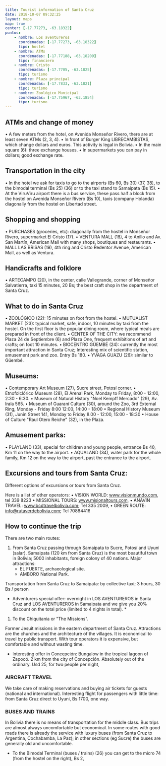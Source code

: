 ```yaml
---
title: Tourist information of Santa Cruz
date: 2018-10-07 09:32:25
layout: maps
map: true
center: [-17.77273, -63.18322]
puntos:
    - nombre: Los aventureros
      coordenadas: [-17.77273, -63.18322]
      tipo: hostel
    - nombre: ATMs
      coordenadas: [-17.77188, -63.18209]
      tipo: financiero
    - nombre: Cristo
      coordenadas: [-17.7705, -63.1825]
      tipo: turismo
    - nombre: Plaza principal
      coordenadas: [-17.7833, -63.1821]
      tipo: turismo
    - nombre: Zoológico Municipal
      coordenadas: [-17.75967, -63.1854]
      tipo: turismo
---
```


## ATMs and change of money

  • A few meters from the hotel, on Avenida Monseñor Rivero, there are at least seven ATMs (2, 3, 4).
  • In front of Burger King LIBRECAMBISTAS, which change dollars and euros. This activity is legal in Bolivia.
  • In the main square (6): three exchange houses.
  • In supermarkets you can pay in dollars; good exchange rate.

 
## Transportation in the city

  • In the hotel we ask for taxis to go to the airports (Bs 60, Bs 30) (37, 38), to the bimodal terminal (Bs 25) (36) or to the taxi stand to Samaipata (Bs 15).
  • At the ViruViru airport there is a bus service, these pass half a block from the hostel on Avenida Monseñor Rivero (Bs 10), taxis (company Holanda) diagonally from the hostel on Libertad street.

## Shopping and shopping

  • PURCHASES (groceries, etc): diagonally from the hostel in Monseñor Rivero, supermarket El Cristo (17).
  • VENTURA MALL (18), 4 to Anillo and Av. San Martín, American Mall with many shops, boutiques and restaurants.
  • MALL LAS BRISAS (19), 4th ring and Cristo Redentor Avenue, American Mall, as well as Ventura.

## Handicrafts and folklore

  • ARTECAMPO (20), in the center, calle Vallegrande, corner of Monseñor Salvatierra, taxi 15 minutes, 20 Bs; the best craft shop in the department of Santa Cruz.


## What to do in Santa Cruz

  • ZOOLÓGICO (22): 15 minutes on foot from the hostel.
  • MUTUALIST MARKET (23): typical market, safe, indoor, 10 minutes by taxi from the hostel. On the first floor is the popular dining room, where typical meals are prepared in front of the client.
  • CENTER OF THE CITY: we recommend Plaza 24 de Septiembre (6) and Plaza One, frequent exhibitions of art and crafts; on foot 10 minutes.
  • BIOCENTRO GÜEMBÉ (24): currently the most important attraction in Santa Cruz; Interesting mix of scientific station, amusement park and zoo. Entry Bs 180.
  • YVAGA GUAZU (26): similar to Güembé.

## Museums:
  • Contemporary Art Museum (27), Sucre street, Potosí corner.
  • Etnofolclórico Museum (28), El Arenal Park, Monday to Friday, 8:00 - 12:00, 2:30 - 6:30.
  • Museum of Natural History "Noel Kempff Mercado" (29), Av. Irala 565.
  • Museum of Guaraní Culture (30), around the Zoo, 3rd External Ring, Monday - Friday 8:00 12:00, 14:00 - 18:00
  • Regional History Museum (31), Junín Street 141, Monday to Friday 8.00 - 12:00, 15:00 - 18:30
  • House of Culture "Raul Otero Reiche" (32), in the Plaza.

## Amusement parks:
  • PLAYLAND (33), special for children and young people, entrance Bs 40, Km 11 on the way to the airport.
  • AQUALAND (34), water park for the whole family, Km 12 on the way to the airport, past the entrance to the airport.

## Excursions and tours from Santa Cruz:
Different options of excursions or tours from Santa Cruz.

Here is a list of other operators:
    • VISION WORLD: www.visionmundo.com, tel 339 8223
    • MISSIONAL TOURS: www.misionaltours.com,
    • ANAVIN TRAVEL: www.bcdtravelbolivia.com; Tel 335 2009,
    • GREEN ROUTE: info@rutaverdebolivia.com; Tel 70884416

## How to continue the trip
There are two main routes:

1. From Santa Cruz passing through Samaipata to Sucre, Potosí and Uyuni (salar).
Samaipata (120 km from Santa Cruz) is the most beautiful town in Bolivia; 5000 inhabitants, foreign colony of 40 nations. Major attractions:
    - EL FUERTE, archaeological site.
    - AMBORO National Park.

Transportation from Santa Cruz to Samaipata: by collective taxi; 3 hours, 30 Bs / person

* Adventurers special offer: overnight in LOS AVENTUREROS in Santa Cruz and LOS AVENTUREROS in Samaipata and we give you 20% discount on the total price (limited to 4 nights in total). *

1. To the Chiquitania or "The Missions".

Former Jesuit missions in the eastern department of Santa Cruz. Attractions are the churches and the architecture of the villages. It is economical to travel by public transport. With tour operators it is expensive, but comfortable and without wasting time.

  - Interesting offer in Concepción: Bungalow in the tropical lagoon of Zapocó. 2 km from the city of Concepción. Absolutely out of the ordinary. Usd 25, for two people per night,

### AIRCRAFT TRAVEL
We take care of making reservations and buying air tickets for guests (national and international). Interesting flight for passengers with little time: from Santa Cruz direct to Uyuni, Bs 1700, one way.

### BUSES AND TRAINS
  In Bolivia there is no means of transportation for the middle class. Bus trips are almost always uncomfortable but economical. In some routes with good roads there is already the service with luxury buses (from Santa Cruz to Argentina, Cochabamba, La Paz); in other sections (eg Sucre) the buses are generally old and uncomfortable.

- To the Bimodal Terminal (buses / trains) (26) you can get to the micro 74 (from the hostel on the right), Bs 2,